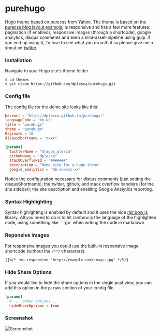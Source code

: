 purehugo
========

Hugo theme based on [purecss](http://purecss.io/) from Yahoo. The theme is based on [the purecss blog layout example](http://purecss.io/layouts/blog/), is responsive and has a few more features: pagination (if enabled), responsive images (through a shortcode), google analytics, disqus comments and even a mini-asset-pipeline using gulp. If you end up using it, I'd love to see what you do with it so please give me a shout on [twitter](https://twitter.com/dragos_plesca).

### Installation

Navigate to your Hugo site's theme folder
```
$ cd themes
$ git clone https://github.com/dplesca/purehugo.git
```

### Config file

The config file for the demo site looks like this:

```toml
baseurl = "http://dplesca.github.io/purehugo/"
languageCode = "en-us"
title = "purehugo"
theme = "purehugo"
Paginate = 10
disqusShortname = "xxxx"

[params]
  twitterName = "dragos_plesca"
  githubName = "dplesca"
  stackOverflowId = "#######"
  description = "Demo site for a hugo theme"
  google_analytics = "UA-xxxxxx-xx"
```

Notice the configuration necessary for disqus comments (just setting the disqusShortname); the twitter, github, and stack overflow handlers (for the site sidebar); the site description and enabling Google Analytics reporting.

### Syntax Highlighting

Syntax highlighting is enabled by default and it uses the nice [rainbow js](http://craig.is/making/rainbows) library. All you need to do is to let rainbow.js the language of the highlighted code, using something like ````go` when writing the code in markdown.

### Reponsive Images

For responsive images you could use the built-in responsive image shortcode (without the `/**/` characters):  
```
{{%/* img-responsive "http://example.com/image.jpg" */%}}
```

### Hide Share Options

If you would like to hide the share options in the single post view, you can add this option in the `params` section of your config file.

```toml
[params]
  # ... other options ...
  hideShareOptions = true
```

### Screenshot
![Screenshot](http://i.imgur.com/Dsj41Rz.png)
